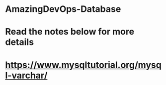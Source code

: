 # AmazingDevOps-Database

# Read the notes below for more details  

# https://www.mysqltutorial.org/mysql-varchar/ 
